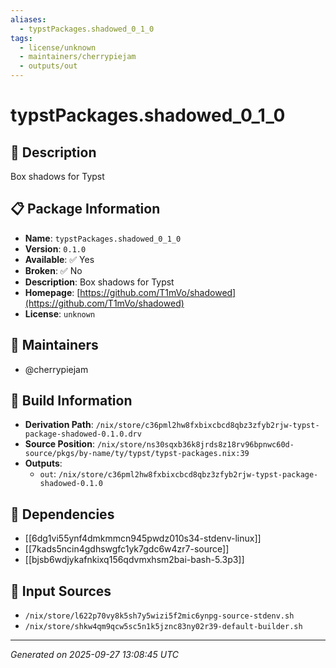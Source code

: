 ```yaml
---
aliases:
  - typstPackages.shadowed_0_1_0
tags:
  - license/unknown
  - maintainers/cherrypiejam
  - outputs/out
---
```


# typstPackages.shadowed_0_1_0

## 📝 Description

Box shadows for Typst

## 📋 Package Information

- **Name**: `typstPackages.shadowed_0_1_0`
- **Version**: `0.1.0`
- **Available**: ✅ Yes
- **Broken**: ✅ No
- **Description**: Box shadows for Typst
- **Homepage**: [https://github.com/T1mVo/shadowed](https://github.com/T1mVo/shadowed)
- **License**: `unknown`
## 👥 Maintainers

- @cherrypiejam


## 🔧 Build Information

- **Derivation Path**: `/nix/store/c36pml2hw8fxbixcbcd8qbz3zfyb2rjw-typst-package-shadowed-0.1.0.drv`
- **Source Position**: `/nix/store/ns30sqxb36k8jrds8z18rv96bpnwc60d-source/pkgs/by-name/ty/typst/typst-packages.nix:39`
- **Outputs**:
  - `out`:  `/nix/store/c36pml2hw8fxbixcbcd8qbz3zfyb2rjw-typst-package-shadowed-0.1.0`

## 🔗 Dependencies

- [[6dg1vi55ynf4dmkmmcn945pwdz010s34-stdenv-linux]]
- [[7kads5ncin4gdhswgfc1yk7gdc6w4zr7-source]]
- [[bjsb6wdjykafnkixq156qdvmxhsm2bai-bash-5.3p3]]

## 📁 Input Sources

- `/nix/store/l622p70vy8k5sh7y5wizi5f2mic6ynpg-source-stdenv.sh`
- `/nix/store/shkw4qm9qcw5sc5n1k5jznc83ny02r39-default-builder.sh`

---
*Generated on 2025-09-27 13:08:45 UTC*
